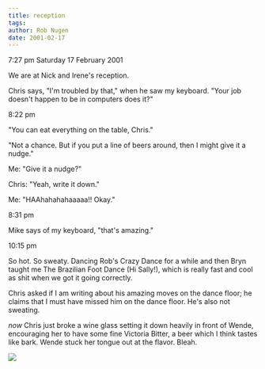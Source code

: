 ```yaml
---
title: reception
tags: 
author: Rob Nugen
date: 2001-02-17
---
```


<p class=date>7:27 pm Saturday 17 February 2001</p>

<p>We are at Nick and Irene's reception.</p>

<p>Chris says, "I'm troubled by that," when he saw my
keyboard.  "Your job doesn't happen to be in computers
does it?"</p>

<p class=date>8:22 pm</p>

<p>"You can eat everything on the table, Chris."</p>

<p>"Not a chance.  But if you put a line of beers
around, then I might give it a nudge."</p>

<p>Me: "Give it a nudge?"</p>

<p>Chris: "Yeah, write it down."</p>

<p>Me: "HAAhahahahaaaaa!!    Okay."</p>

<p class=date>8:31 pm</p>

<p>Mike says of my keyboard, "that's amazing."</p>

<p class=date>10:15 pm</p>

<p>So hot.  So sweaty.  Dancing Rob's Crazy Dance for
a while and then Bryn taught me The Brazilian Foot
Dance (Hi Sally!), which is really fast and cool as
shit when we got it going correctly.</p>

<p>Chris asked if I am writing about his amazing moves
on the dance floor; he claims that I must have missed
him on the dance floor.  He's also not sweating.</p>

<p><em>now</em> Chris just broke a wine glass setting
it down heavily in front of Wende, encouraging her to
have some fine Victoria Bitter, a beer which I think
tastes like bark.  Wende stuck her tongue out at the
flavor.  Bleah.</p>

<p><img src="/images/rob/wL-ROB.gif"/></p>
